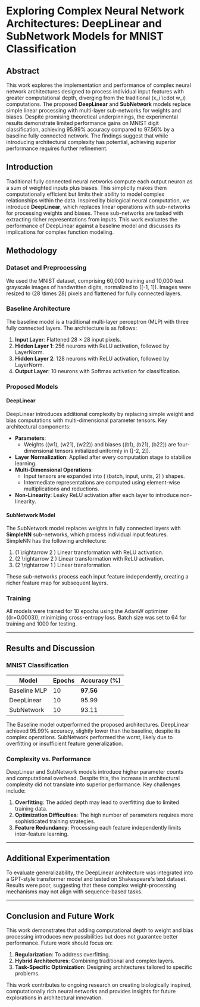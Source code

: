 # Exploring Complex Neural Network Architectures: DeepLinear and SubNetwork Models for MNIST Classification

## Abstract

This work explores the implementation and performance of complex neural network architectures designed to process individual input features with greater computational depth, diverging from the traditional \(x_i \cdot w_i\) computations. The proposed **DeepLinear** and **SubNetwork** models replace simple linear processing with multi-layer sub-networks for weights and biases. Despite promising theoretical underpinnings, the experimental results demonstrate limited performance gains on MNIST digit classification, achieving 95.99% accuracy compared to 97.56% by a baseline fully connected network. The findings suggest that while introducing architectural complexity has potential, achieving superior performance requires further refinement.

## Introduction

Traditional fully connected neural networks compute each output neuron as a sum of weighted inputs plus biases. This simplicity makes them computationally efficient but limits their ability to model complex relationships within the data. Inspired by biological neural computation, we introduce **DeepLinear**, which replaces linear operations with sub-networks for processing weights and biases. These sub-networks are tasked with extracting richer representations from inputs. This work evaluates the performance of DeepLinear against a baseline model and discusses its implications for complex function modeling.

## Methodology

### Dataset and Preprocessing

We used the MNIST dataset, comprising 60,000 training and 10,000 test grayscale images of handwritten digits, normalized to \([-1, 1]\). Images were resized to \(28 \times 28\) pixels and flattened for fully connected layers.

### Baseline Architecture

The baseline model is a traditional multi-layer perceptron (MLP) with three fully connected layers. The architecture is as follows:

1. **Input Layer**: Flattened 28 × 28 input pixels.
2. **Hidden Layer 1**: 256 neurons with ReLU activation, followed by LayerNorm.
3. **Hidden Layer 2**: 128 neurons with ReLU activation, followed by LayerNorm.
4. **Output Layer**: 10 neurons with Softmax activation for classification.

### Proposed Models

#### **DeepLinear**

DeepLinear introduces additional complexity by replacing simple weight and bias computations with multi-dimensional parameter tensors. Key architectural components:

- **Parameters**: 
  - Weights (\(w1\), \(w21\), \(w22\)) and biases (\(b1\), \(b21\), \(b22\)) are four-dimensional tensors initialized uniformly in \([-2, 2]\).
- **Layer Normalization**: Applied after every computation stage to stabilize learning.
- **Multi-Dimensional Operations**:
  - Input tensors are expanded into \( (batch, input, units, 2) \) shapes.
  - Intermediate representations are computed using element-wise multiplications and reductions.
- **Non-Linearity**: Leaky ReLU activation after each layer to introduce non-linearity.

#### **SubNetwork Model**

The SubNetwork model replaces weights in fully connected layers with **SimpleNN** sub-networks, which process individual input features. SimpleNN has the following architecture:

1. \(1 \rightarrow 2 \) Linear transformation with ReLU activation.
2. \(2 \rightarrow 2 \) Linear transformation with ReLU activation.
3. \(2 \rightarrow 1 \) Linear transformation.

These sub-networks process each input feature independently, creating a richer feature map for subsequent layers.

### Training

All models were trained for 10 epochs using the AdamW optimizer (\(lr=0.0003\)), minimizing cross-entropy loss. Batch size was set to 64 for training and 1000 for testing. 

---

## Results and Discussion

### MNIST Classification

| **Model**       | **Epochs** | **Accuracy (%)** |
|------------------|------------|------------------|
| Baseline MLP     | 10         | **97.56**        |
| DeepLinear       | 10         | 95.99            |
| SubNetwork       | 10         | 93.11            |

The Baseline model outperformed the proposed architectures. DeepLinear achieved 95.99% accuracy, slightly lower than the baseline, despite its complex operations. SubNetwork performed the worst, likely due to overfitting or insufficient feature generalization.

### Complexity vs. Performance

DeepLinear and SubNetwork models introduce higher parameter counts and computational overhead. Despite this, the increase in architectural complexity did not translate into superior performance. Key challenges include:

1. **Overfitting**: The added depth may lead to overfitting due to limited training data.
2. **Optimization Difficulties**: The high number of parameters requires more sophisticated training strategies.
3. **Feature Redundancy**: Processing each feature independently limits inter-feature learning.

---

## Additional Experimentation

To evaluate generalizability, the DeepLinear architecture was integrated into a GPT-style transformer model and tested on Shakespeare's text dataset. Results were poor, suggesting that these complex weight-processing mechanisms may not align with sequence-based tasks.

---

## Conclusion and Future Work

This work demonstrates that adding computational depth to weight and bias processing introduces new possibilities but does not guarantee better performance. Future work should focus on:

1. **Regularization**: To address overfitting.
2. **Hybrid Architectures**: Combining traditional and complex layers.
3. **Task-Specific Optimization**: Designing architectures tailored to specific problems.

This work contributes to ongoing research on creating biologically inspired, computationally rich neural networks and provides insights for future explorations in architectural innovation.
